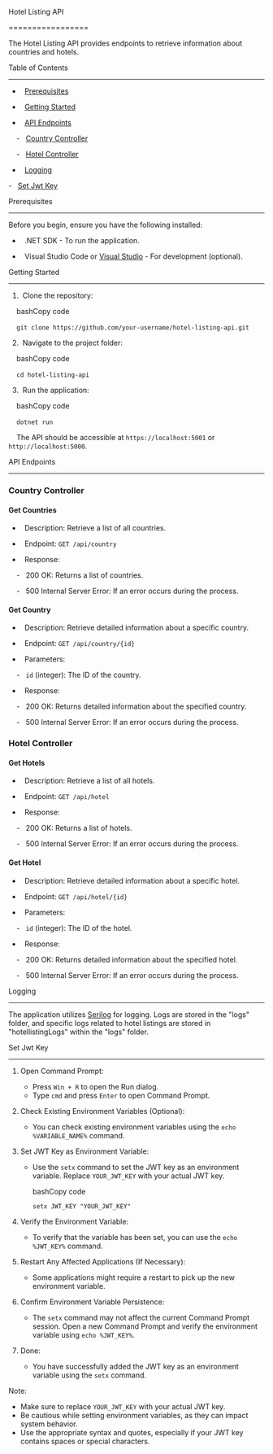 Hotel Listing API

=================

The Hotel Listing API provides endpoints to retrieve information about countries and hotels.

Table of Contents

-----------------

-   [Prerequisites](#prerequisites)

-   [Getting Started](#getting-started)

-   [API Endpoints](#api-endpoints)

    -   [Country Controller](#country-controller)

    -   [Hotel Controller](#hotel-controller)

-   [Logging](#logging)

-   [Set Jwt Key](#Set-Jwt-Key)



Prerequisites

-------------

Before you begin, ensure you have the following installed:

-   .NET SDK - To run the application.

-   Visual Studio Code or [Visual Studio](https://visualstudio.microsoft.com/) - For development (optional).

Getting Started

---------------

1.  Clone the repository:

    bashCopy code

    `git clone https://github.com/your-username/hotel-listing-api.git`

2.  Navigate to the project folder:

    bashCopy code

    `cd hotel-listing-api`

3.  Run the application:

    bashCopy code

    `dotnet run`

    The API should be accessible at `https://localhost:5001` or `http://localhost:5000`.

API Endpoints

-------------

### Country Controller

#### Get Countries

-   Description: Retrieve a list of all countries.

-   Endpoint: `GET /api/country`

-   Response:

    -   200 OK: Returns a list of countries.

    -   500 Internal Server Error: If an error occurs during the process.

#### Get Country

-   Description: Retrieve detailed information about a specific country.

-   Endpoint: `GET /api/country/{id}`

-   Parameters:

    -   `id` (integer): The ID of the country.

-   Response:

    -   200 OK: Returns detailed information about the specified country.

    -   500 Internal Server Error: If an error occurs during the process.

### Hotel Controller

#### Get Hotels

-   Description: Retrieve a list of all hotels.

-   Endpoint: `GET /api/hotel`

-   Response:

    -   200 OK: Returns a list of hotels.

    -   500 Internal Server Error: If an error occurs during the process.

#### Get Hotel

-   Description: Retrieve detailed information about a specific hotel.

-   Endpoint: `GET /api/hotel/{id}`

-   Parameters:

    -   `id` (integer): The ID of the hotel.

-   Response:

    -   200 OK: Returns detailed information about the specified hotel.

    -   500 Internal Server Error: If an error occurs during the process.

Logging

-------

The application utilizes [Serilog](https://serilog.net/) for logging. Logs are stored in the "logs" folder, and specific logs related to hotel listings are stored in "hotellistingLogs" within the "logs" folder.

Set Jwt Key

-------
1.  Open Command Prompt:

    -   Press `Win + R` to open the Run dialog.
    -   Type `cmd` and press `Enter` to open Command Prompt.
2.  Check Existing Environment Variables (Optional):

    -   You can check existing environment variables using the `echo %VARIABLE_NAME%` command.
3.  Set JWT Key as Environment Variable:

    -   Use the `setx` command to set the JWT key as an environment variable. Replace `YOUR_JWT_KEY` with your actual JWT key.

        bashCopy code

        `setx JWT_KEY "YOUR_JWT_KEY"`

4.  Verify the Environment Variable:

    -   To verify that the variable has been set, you can use the `echo %JWT_KEY%` command.
5.  Restart Any Affected Applications (If Necessary):

    -   Some applications might require a restart to pick up the new environment variable.
6.  Confirm Environment Variable Persistence:

    -   The `setx` command may not affect the current Command Prompt session. Open a new Command Prompt and verify the environment variable using `echo %JWT_KEY%`.
7.  Done:

    -   You have successfully added the JWT key as an environment variable using the `setx` command.

Note:

-   Make sure to replace `YOUR_JWT_KEY` with your actual JWT key.
-   Be cautious while setting environment variables, as they can impact system behavior.
-   Use the appropriate syntax and quotes, especially if your JWT key contains spaces or special characters.
